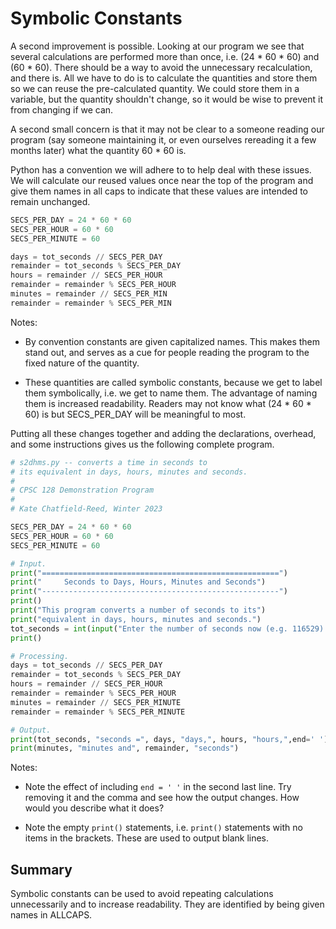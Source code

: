# Symbolic Constants 

A second improvement is possible. Looking at our program we see that several calculations are performed more than once, i.e. (24 * 60 * 60) and (60 * 60). There should be a way to avoid the unnecessary recalculation, and there is. All we have to do is to calculate the quantities and store them so we can reuse the pre-calculated quantity. We could store them in a variable, but the quantity shouldn't change, so it would be wise to prevent it from changing if we can.

A second small concern is that it may not be clear to a someone reading our program (say someone maintaining it, or even ourselves rereading it a few months later) what the quantity 60 * 60 is.

Python has a convention we will adhere to to help deal with these issues. We will calculate our reused values once near the top of the program and give them names in all caps to indicate that these values are intended to remain unchanged.

```python
SECS_PER_DAY = 24 * 60 * 60
SECS_PER_HOUR = 60 * 60
SECS_PER_MINUTE = 60

days = tot_seconds // SECS_PER_DAY
remainder = tot_seconds % SECS_PER_DAY
hours = remainder // SECS_PER_HOUR
remainder = remainder % SECS_PER_HOUR
minutes = remainder // SECS_PER_MIN
remainder = remainder % SECS_PER_MIN
```
Notes:

- By convention constants are given capitalized names. This makes them stand out, and serves as a cue for people reading the program to the fixed nature of the quantity.

- These quantities are called symbolic constants, because we get to label them symbolically, i.e. we get to name them. The advantage of naming them is increased readability. Readers may not know what (24 * 60 * 60) is but SECS_PER_DAY will be meaningful to most.

Putting all these changes together and adding the declarations, overhead, and some instructions gives us the following complete program.

```python
# s2dhms.py -- converts a time in seconds to
# its equivalent in days, hours, minutes and seconds.
#
# CPSC 128 Demonstration Program
#
# Kate Chatfield-Reed, Winter 2023

SECS_PER_DAY = 24 * 60 * 60
SECS_PER_HOUR = 60 * 60
SECS_PER_MINUTE = 60

# Input.
print("=====================================================")
print("     Seconds to Days, Hours, Minutes and Seconds")
print("-----------------------------------------------------")
print()
print("This program converts a number of seconds to its")
print("equivalent in days, hours, minutes and seconds.")
tot_seconds = int(input("Enter the number of seconds now (e.g. 116529): "))
print()

# Processing.
days = tot_seconds // SECS_PER_DAY
remainder = tot_seconds % SECS_PER_DAY
hours = remainder // SECS_PER_HOUR
remainder = remainder % SECS_PER_HOUR
minutes = remainder // SECS_PER_MINUTE
remainder = remainder % SECS_PER_MINUTE

# Output.
print(tot_seconds, "seconds =", days, "days,", hours, "hours,",end=' ')
print(minutes, "minutes and", remainder, "seconds")
```

Notes:

- Note the effect of including `end = ' '` in the second last line. Try removing it and the comma and see how the output changes. How would you describe what it does?

- Note the empty `print()` statements, i.e. `print()` statements with no items in the brackets. These are used to output blank lines.

## Summary

Symbolic constants can be used to avoid repeating calculations
unnecessarily and to increase readability. They are identified by being
given names in ALLCAPS.
